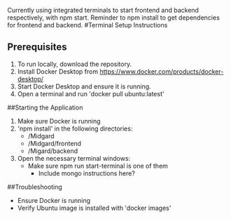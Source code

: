 Currently using integrated terminals to start frontend and backend respectively, with npm start.
Reminder to npm install to get dependencies for frontend and backend.
#Terminal Setup Instructions 

## Prerequisites
1. To run locally, download the repository. 
2. Install Docker Desktop from https://www.docker.com/products/docker-desktop/
3. Start Docker Desktop and ensure it is running. 
4. Open a terminal and run 'docker pull ubuntu:latest' 

##Starting the Application 
1. Make sure Docker is running
2. 'npm install' in the following directories:
	- /Midgard
	- /Midgard/frontend
	- /Migard/backend 
4. Open the necessary terminal windows:
	- Make sure npm run start-terminal is one of them
        - Include mongo instructions here? 

##Troubleshooting 
- Ensure Docker is running
- Verify Ubuntu image is installed with 'docker images' 
